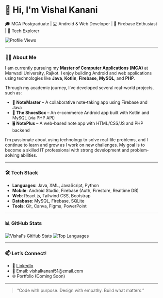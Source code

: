 # 👋 Hi, I'm Vishal Kanani

🎓 MCA Postgraduate | 💻 Android & Web Developer | 🚀 Firebase Enthusiast | 🌱 Tech Explorer

![Profile Views](https://komarev.com/ghpvc/?username=vishalkanani&label=Profile%20Views&color=0e75b6&style=flat)

---

### 👨‍💻 About Me

I am currently pursuing my **Master of Computer Applications (MCA)** at Marwadi University, Rajkot. I enjoy building Android and web applications using technologies like **Java**, **Kotlin**, **Firebase**, **MySQL**, and **PHP**.

Through my academic journey, I’ve developed several real-world projects, such as:

- 📱 **NoteMaster** – A collaborative note-taking app using Firebase and Java
- 🛒 **The ShoesBox** – An e-commerce Android app built with Kotlin and MySQL (via PHP API)
- 🖥️ **NotePlus** – A web-based note app with HTML/CSS/JS and PHP backend

I’m passionate about using technology to solve real-life problems, and I continue to learn and grow as I work on new challenges. My goal is to become a skilled IT professional with strong development and problem-solving abilities.


---

### 🛠️ Tech Stack

- **Languages**: Java, XML, JavaScript, Python  
- **Mobile**: Android Studio, Firebase (Auth, Firestore, Realtime DB)  
- **Web**: React.js, Tailwind CSS, Bootstrap  
- **Database**: MySQL, Firebase, SQLite  
- **Tools**: Git, Canva, Figma, PowerPoint  

---

### 📊 GitHub Stats

![Vishal's GitHub Stats](https://github-readme-stats.vercel.app/api?username=vishalkanani&show_icons=true&theme=radical&hide=prs)
![Top Languages](https://github-readme-stats.vercel.app/api/top-langs/?username=vishalkanani&layout=compact&theme=radical)

---

### 📫 Let’s Connect!

- 🔗 [LinkedIn](https://www.linkedin.com/in/kanani-vishal/)
- 📧 Email: vishalkanani51@email.com
- 🌐 Portfolio (Coming Soon)

---

> “Code with purpose. Design with empathy. Build what matters.”

